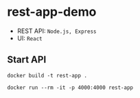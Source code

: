 # rest-app-demo

* REST API: `Node.js, Express`
* UI: `React`

## Start API

`docker build -t rest-app .`

`docker run --rm -it -p 4000:4000 rest-app`

